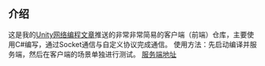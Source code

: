 ## 介绍
这是我的[Unity网络编程文章](https://zhuanlan.zhihu.com/p/675502726)推送的非常非常简易的客户端（前端）仓库，主要使用C#编写，通过Socket通信与自定义协议完成通信。
使用方法：先启动编译并服务端，然后在客户端的场景单独进行测试。
[服务端地址](https://github.com/Soammer/NetworkServer)